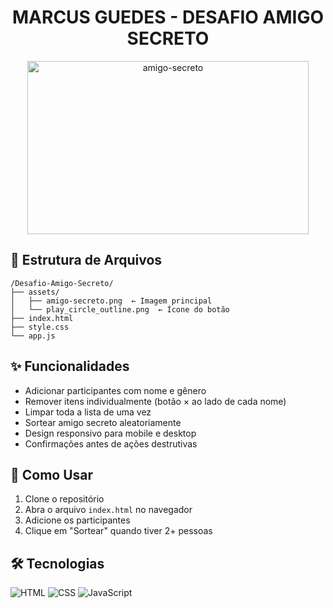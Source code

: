 <h1 align="center"> MARCUS GUEDES - DESAFIO AMIGO SECRETO </h1>
<p align="center">
<img width="450" height="277" alt="amigo-secreto" src="https://github.com/user-attachments/assets/47cf8435-976a-407f-8dbc-3550783cf765" />
<p align="center">


## 📂 Estrutura de Arquivos

```
/Desafio-Amigo-Secreto/
├── assets/
│   ├── amigo-secreto.png  ← Imagem principal
│   └── play_circle_outline.png  ← Ícone do botão
├── index.html
├── style.css
└── app.js
```

## ✨ Funcionalidades
- Adicionar participantes com nome e gênero
- Remover itens individualmente (botão × ao lado de cada nome)
- Limpar toda a lista de uma vez 
- Sortear amigo secreto aleatoriamente
- Design responsivo para mobile e desktop
- Confirmações antes de ações destrutivas

## 🚀 Como Usar
1. Clone o repositório
2. Abra o arquivo `index.html` no navegador
3. Adicione os participantes
4. Clique em "Sortear" quando tiver 2+ pessoas

## 🛠️ Tecnologias
![HTML](https://img.shields.io/badge/HTML-E34F26?style=flat&logo=html5&logoColor=white)
![CSS](https://img.shields.io/badge/CSS-1572B6?style=flat&logo=css3&logoColor=white)
![JavaScript](https://img.shields.io/badge/JavaScript-F7DF1E?style=flat&logo=javascript&logoColor=black)
